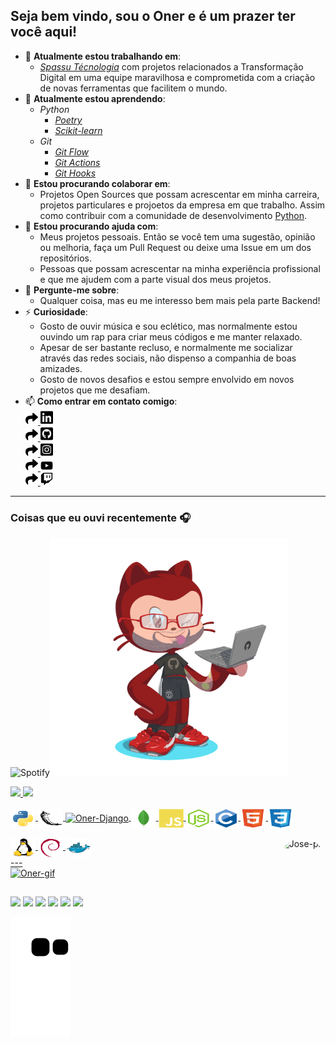 
## Seja bem vindo, sou o Oner e é um prazer ter você aqui!

  - 🔭 **Atualmente estou trabalhando em**:
	  - [*Spassu Técnologia*](https://www.spassu.com.br/) com projetos relacionados a Transformação Digital em uma equipe maravilhosa e comprometida com a criação de novas ferramentas que facilitem o mundo. 
  - 🌱 **Atualmente estou aprendendo**:
	  - *Python*
		  - [*Poetry*](https://python-poetry.org/)
		  - [*Scikit-learn*](https://scikit-learn.org/0.21/documentation.html)
	  - *Git*
		  - [*Git Flow*](https://www.campingcoder.com/2018/04/how-to-use-git-flow/)
		  - [*Git Actions*](https://docs.github.com/pt/actions)
		  - [*Git Hooks*](https://git-scm.com/book/en/v2/Customizing-Git-Git-Hooks#_git_hooks)
  - 👯 **Estou procurando colaborar em**:
	  - Projetos Open Sources que possam acrescentar em minha carreira, projetos particulares e projoetos da empresa em que trabalho. Assim como contribuir com a comunidade de desenvolvimento [Python](https://www.python.org).
  - 🤔 **Estou procurando ajuda com**:
	  - Meus projetos pessoais. Então se você tem uma sugestão, opinião ou melhoria, faça um Pull Request ou deixe uma Issue em um dos repositórios.
	  - Pessoas que possam acrescentar na minha experiência profissional e que me ajudem com a parte visual dos meus projetos. 
  - 💬 **Pergunte-me sobre**:
	  - Qualquer coisa, mas eu me interesso bem mais pela parte Backend!
  - ⚡ **Curiosidade**:
	  - Gosto de ouvir música e sou eclético, mas normalmente estou ouvindo um rap para criar meus códigos e me manter relaxado.
	  - Apesar de ser bastante recluso, e normalmente me socializar através das redes sociais, não dispenso a companhia de boas amizades. 
	  - Gosto de novos desafios e estou sempre envolvido em novos projetos que me desafiam.
- 📫 **Como entrar em contato comigo**:</br>
	[<img width="20px" src="https://raw.githubusercontent.com/onezer00/onezer00/main/images/share-solid.svg" /> <img width="20px" src="https://raw.githubusercontent.com/onezer00/onezer00/main/images/linkedin-brands.svg" />](https://www.linkedin.com/in/onerzer00/)</br>
	[<img width="20px" src="https://raw.githubusercontent.com/onezer00/onezer00/main/images/share-solid.svg" /> <img width="20px" src="https://github.com/onezer00/onezer00/blob/main/images/square-github-brands.svg" />](https://github.com/onezer00)</br>
  	[<img width="20px" src="https://raw.githubusercontent.com/onezer00/onezer00/main/images/share-solid.svg" /> <img width="20px" src="https://raw.githubusercontent.com/onezer00/onezer00/main/images/square-instagram-brands.svg" />](https://www.instagram.com/oner.oficial/)</br>
  	[<img width="20px" src="https://raw.githubusercontent.com/onezer00/onezer00/main/images/share-solid.svg" /> <img width="20px" src="https://raw.githubusercontent.com/onezer00/onezer00/main/images/youtube-brands.svg" />](https://www.youtube.com/channel/UCM2hs1discHf0DX8b4pIStg)</br>
	[<img width="20px" src="https://raw.githubusercontent.com/onezer00/onezer00/main/images/share-solid.svg" /> <img width="20px" src="https://raw.githubusercontent.com/onezer00/onezer00/main/images/twitch-brands.svg" />](https://www.twitch.tv/0nezer0)
	  
---

### Coisas que eu ouvi recentemente 🎧
![Spotify](https://spotify-recently-played-readme.vercel.app/api?user=rf1n5s1vmnozg6yxkzfen0qh2&unique={width=300})<img align="rigth" height="380em" width="380em" src="https://github.com/onezer00/onezer00/blob/7937057f784013fe10473288283acbd852a894dd/octocat-1661963313210.png" />
<div>
  <a href="https://github.com/onezer00">
  <img height="180em" src="https://github-readme-stats.vercel.app/api?username=onezer00&show_icons=true&theme=dracula&include_all_commits=true&count_private=true"/>
  <img height="180em" src="https://github-readme-stats.vercel.app/api/top-langs/?username=onezer00&layout=compact&langs_count=7&theme=dracula"/>
</div>
  
<div style="display: inline_block"><br>
  <img align="center" alt="Oner-Python" height="30" width="40" src="https://raw.githubusercontent.com/devicons/devicon/master/icons/python/python-original.svg">
  <img align="center" alt="Oner-Flask" height="30" width="40" src="https://raw.githubusercontent.com/devicons/devicon/master/icons/flask/flask-original.svg">
  <img align="center" alt="Oner-Django" height="30" width="40" src="https://cdn.worldvectorlogo.com/logos/django.svg">
  <img align="center" alt="Oner-MongoDB" height="30" width="40" src="https://raw.githubusercontent.com/devicons/devicon/master/icons/mongodb/mongodb-original.svg">
  <img align="center" alt="Oner-Js" height="30" width="40" src="https://raw.githubusercontent.com/devicons/devicon/master/icons/javascript/javascript-plain.svg">
  <img align="center" alt="Oner-NodeJS" height="30" width="40" src="https://raw.githubusercontent.com/devicons/devicon/master/icons/nodejs/nodejs-original.svg">
  <img align="center" alt="Oner-C" height="30" width="40" src="https://raw.githubusercontent.com/devicons/devicon/master/icons/c/c-original.svg">
  <img align="center" alt="Oner-HTML" height="30" width="40" src="https://raw.githubusercontent.com/devicons/devicon/master/icons/html5/html5-original.svg">
  <img align="center" alt="Oner-CSS" height="30" width="40" src="https://raw.githubusercontent.com/devicons/devicon/master/icons/css3/css3-original.svg"/><br><br>
  <img align="right" alt="Jose-pic" height="150" style="border-radius:50px;" src="https://renderapi.s3.amazonaws.com/6dopEBdIR.png">
  </div>
<div>
  <img align="center" alt="Oner-Linux" height="30" width="40" src="https://raw.githubusercontent.com/devicons/devicon/master/icons/linux/linux-original.svg"/>
  <img align="center" alt="Oner-Debian" height="30" width="40" src="https://raw.githubusercontent.com/devicons/devicon/master/icons/debian/debian-original.svg"/>
  <img align="center" alt="Oner-Docker" height="30" width="40" src="https://raw.githubusercontent.com/devicons/devicon/master/icons/docker/docker-original.svg"/>
</div>
---
<div style="display: inline"><br>
  <img alt="Oner-gif" height="180" width="420" src="https://developers.giphy.com/branch/master/static/api-c99e353f761d318322c853c03ebcf21b.gif">
</div>

  ##
  
<div> 
  <a href="https://www.youtube.com/channel/UCbSadvwmI-zGM68VOHuobVA" target="_blank"><img src="https://img.shields.io/badge/YouTube-FF0000?style=for-the-badge&logo=youtube&logoColor=white" target="_blank"></a>
  <a href="https://www.instagram.com/oner.oficial/" target="_blank"><img src="https://img.shields.io/badge/-Instagram-%23E4405F?style=for-the-badge&logo=instagram&logoColor=white" target="_blank"></a>
 	<a href="https://www.twitch.tv/0nezer0" target="_blank"><img src="https://img.shields.io/badge/Twitch-9146FF?style=for-the-badge&logo=twitch&logoColor=white" target="_blank"></a>
 <a href="#" target="_blank"><img src="https://img.shields.io/badge/Discord-7289DA?style=for-the-badge&logo=discord&logoColor=white" target="_blank"></a> 
  <a href = "mailto:caimbebr@gmail.com"><img src="https://img.shields.io/badge/-Gmail-%23333?style=for-the-badge&logo=gmail&logoColor=white" target="_blank"></a>
  <a href="https://www.linkedin.com/in/jo%C3%A3o-batista-18199b6b/" target="_blank"><img src="https://img.shields.io/badge/-LinkedIn-%230077B5?style=for-the-badge&logo=linkedin&logoColor=white" target="_blank"></a> 
 
  ![Snake animation](https://github.com/onezer00/onezer00/blob/output/github-contribution-grid-snake.svg)
 
</div>
